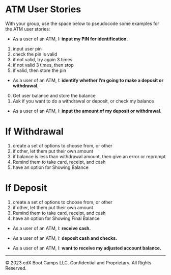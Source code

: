 # ATM User Stories

With your group, use the space below to pseudocode some examples for the ATM user stories:

  * As a user of an ATM, I: **input my PIN for identification.**
  1. input user pin
  2. check the pin is valid
  4. if not valid, try again 3 times
  5. if not valid 3 times, then stop
  6. if valid, then store the pin


  * As a user of an ATM, I: **identify whether I’m going to make a deposit or withdrawal.**
  0. Get user balance and store the balance
  1. Ask if you want to do a withdrawal or deposit, or check my balance


  * As a user of an ATM, I: **input the amount of my deposit or withdrawal.**

  # If Withdrawal
  1. create a set of options to choose from, or other
  2. if other, let them put their own amount
  3. if balance is less than withdrawal amount, then give an error or reprompt
  4. Remind them to take card, receipt, and cash
  5. have an option for Showing Balance

  # If Deposit
  1. create a set of options to choose from, or other
  2. if other, let them put their own amount
  3. Remind them to take card, receipt, and cash
  4. have an option for Showing Final Balance




  * As a user of an ATM, I: **receive cash.**


  * As a user of an ATM, I: **deposit cash and checks.**


  * As a user of an ATM, I: **want to receive my adjusted account balance.**


---

© 2023 edX Boot Camps LLC. Confidential and Proprietary. All Rights Reserved.
